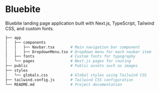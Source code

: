 # Bluebite

Bluebite landing page application built with Next.js, TypeScript, Tailwind CSS, and custom fonts.

```bash
├── app
│   ├── components
│   │   ├── Navbar.tsx       # Main navigation bar component
│   │   ├── DropdownMenu.tsx # Dropdown menu for each navbar item
│   ├── fonts                # Custom fonts for typography
│   └── pages                # Next.js pages for routing
├── public                   # Public assets such as images
├── styles
│   └── globals.css          # Global styles using Tailwind CSS
├── tailwind.config.js       # Tailwind CSS configuration
└── README.md                # Project documentation

```
